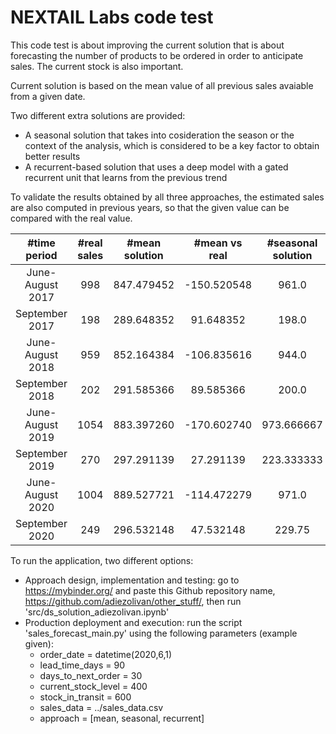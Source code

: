 # NEXTAIL Labs code test

This code test is about improving the current solution that is about forecasting the number of products to be ordered in order to anticipate sales. The current stock is also important.  

Current solution is based on the mean value of all previous sales avaiable from a given date.

Two different extra solutions are provided:
- A seasonal solution that takes into cosideration the season or the context of the analysis, which is considered to be a key factor to obtain better results
- A recurrent-based solution that uses a deep model with a gated recurrent unit that learns from the previous trend

To validate the results obtained by all three approaches, the estimated sales are also computed in previous years, so that the given value can be compared with the real value. 

| #time period     | #real sales  | #mean solution  | #mean vs real | #seasonal solution | #seasonal vs real |	#recurrent solution |	#recurrent vs real |
| :--------------: | :----------: | :-------------: | :-----------: | :----------------: | :---------------: | :------------------: | :----------------: |  
| June-August 2017 | 998          | 847.479452    	| -150.520548	  | 961.0     	       | -37.0    	       | 809.478372	          | -188.521628        |
| September 2017   | 198          | 289.648352    	| 91.648352	    | 198.0              | 0.0      	       | 227.159492           | 29.159492          |
| June-August 2018 | 959          | 852.164384    	| -106.835616   | 944.0              | -15.0    	       | 763.736265           | -195.263735        |
| September 2018   | 202          | 291.585366    	| 89.585366     | 200.0              | -2.0     	       | 273.505506           | 71.505506          |
| June-August 2019 | 1054         | 883.397260    	| -170.602740   | 973.666667         | -80.333333	       | 711.898002           | -342.101998        |
| September 2019   | 270          | 297.291139    	| 27.291139     | 223.333333         | -46.666667	       | 275.670955           | 5.670955           |
| June-August 2020 | 1004         | 889.527721    	| -114.472279   | 971.0              | -33.0    	       | 931.660297           | -72.339703         |
| September 2020   | 249          | 296.532148    	| 47.532148     | 229.75             | -19.25            | 297.391365           | 48.391365          |

To run the application, two different options:
- Approach design, implementation and testing: go to https://mybinder.org/ and paste this Github repository name, https://github.com/adiezolivan/other_stuff/, then run 'src/ds_solution_adiezolivan.ipynb'
- Production deployment and execution: run the script 'sales_forecast_main.py' using the following parameters (example given): 
  - order_date = datetime(2020,6,1)
  - lead_time_days = 90
  - days_to_next_order = 30
  - current_stock_level = 400
  - stock_in_transit = 600
  - sales_data = ../sales_data.csv  
  - approach = [mean, seasonal, recurrent]

